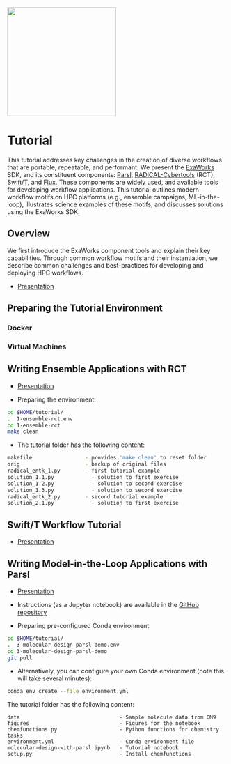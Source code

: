 <img src="https://exaworks.org/images/exaworks-name.png" width="250" />

# Tutorial

This tutorial addresses key challenges in the creation of diverse workflows that are portable, repeatable, and performant. We present the [ExaWorks](https://exaworks.org) SDK, and its constituent components: [Parsl](https://parsl-project.org/), [RADICAL-Cybertools](https://radical-cybertools.github.io/) (RCT), [Swift/T](https://swift-lang.github.io/swift-t/guide.html), and [Flux](http://flux-framework.org/). These components are widely used, and available tools for developing workflow applications. This tutorial outlines modern workflow motifs on HPC platforms (e.g., ensemble campaigns, ML-in-the-loop), illustrates science examples of these motifs, and discusses solutions using the ExaWorks SDK.

## Overview

We first introduce the ExaWorks component tools and explain their key capabilities. Through common workflow motifs and their instantiation, we  describe common challenges and best-practices for developing and deploying HPC workflows.

- [Presentation](https://github.com/ExaWorks/Tutorial/blob/main/presentations/01-introduction.pdf)

## Preparing the Tutorial Environment

### Docker

### Virtual Machines

## Writing Ensemble Applications with RCT

- [Presentation]()

- Preparing the environment:

```sh
cd $HOME/tutorial/
.  1-ensemble-rct.env
cd 1-ensemble-rct
make clean
```

- The tutorial folder has the following content:
```sh
makefile                 - provides 'make clean' to reset folder
orig                     - backup of original files
radical_entk_1.py        - first tutorial example
solution_1.1.py            - solution to first exercise
solution_1.2.py            - solution to second exercise
solution_1.3.py            - solution to second exercise
radical_entk_2.py        - second tutorial example
solution_2.1.py            - solution to first exercise
```

## Swift/T Workflow Tutorial

- [Presentation]()

## Writing Model-in-the-Loop Applications with Parsl

- [Presentation](https://github.com/ExaWorks/Tutorial/blob/main/presentations/04-parsl.pdf)

- Instructions (as a Jupyter notebook) are available in the [GitHub repository](https://github.com/ExaWorks/molecular-design-parsl-demo)

- Preparing pre-configured Conda environment:
```sh
cd $HOME/tutorial/
.  3-molecular-design-parsl-demo.env
cd 3-molecular-design-parsl-demo
git pull
```

- Alternatively, you can configure your own Conda environment (note this will take several minutes): 
```sh
conda env create --file environment.yml
```

 The tutorial folder has the following content:
```
data                                - Sample molecule data from QM9
figures                             - Figures for the notebook
chemfunctions.py                    - Python functions for chemistry tasks
environment.yml                     - Conda environment file
molecular-design-with-parsl.ipynb   - Tutorial notebook
setup.py                            - Install chemfunctions
```
